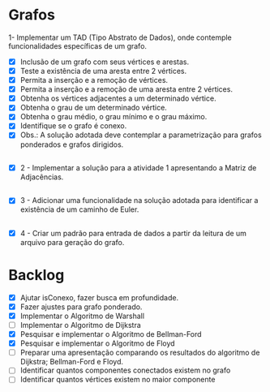 # Grafos
1- Implementar um TAD (Tipo Abstrato de Dados), onde contemple funcionalidades específicas de um grafo.

* [x] Inclusão de um grafo com seus vértices e arestas.
* [x] Teste a existência de uma aresta entre 2 vértices.
* [x] Permita a inserção e a remoção de vértices.
* [x] Permita a inserção e a remoção de uma aresta entre 2 vértices.
* [x] Obtenha os vértices adjacentes a um determinado vértice.
* [x] Obtenha o grau de um determinado vértice.
* [x] Obtenha o grau médio, o grau mínimo e o grau máximo.
* [x] Identifique se o grafo é conexo.
* [x] Obs.: A solução adotada deve contemplar a parametrização para grafos ponderados e grafos dirigidos.

##
* [X] 2 - Implementar a solução para a atividade 1 apresentando a Matriz de Adjacências.
##
* [X] 3 - Adicionar uma funcionalidade na solução adotada para identificar a existência de um caminho de Euler.
##
* [x] 4 - Criar um padrão para entrada de dados a partir da leitura de um arquivo para geração do grafo.

# Backlog
* [x] Ajutar isConexo, fazer busca em profundidade.
* [x] Fazer ajustes para grafo ponderado.
* [x] Implementar o Algoritmo de Warshall
* [ ] Implementar o Algoritmo de Dijkstra
* [x] Pesquisar e implementar o Algoritmo de Bellman-Ford
* [x] Pesquisar e implementar o Algoritmo de Floyd
* [ ] Preparar uma apresentação comparando os resultados do algoritmo de Dijkstra; Bellman-Ford e Floyd.
* [ ] Identificar quantos componentes conectados existem no grafo
* [ ] Identificar quantos vértices existem no maior componente
